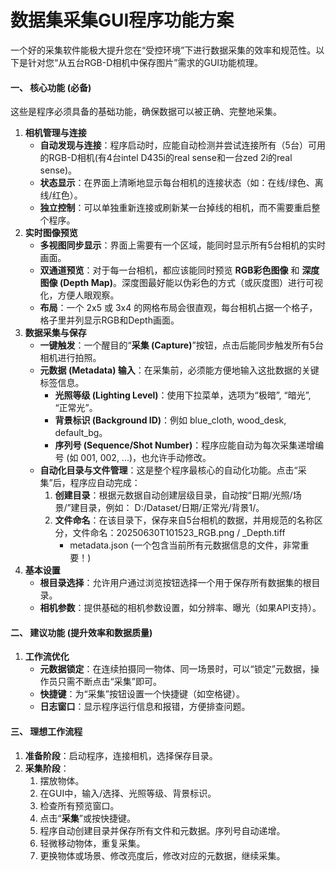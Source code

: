 # 数据集采集GUI程序功能方案

一个好的采集软件能极大提升您在“受控环境”下进行数据采集的效率和规范性。以下是针对您“从五台RGB-D相机中保存图片”需求的GUI功能梳理。

#### 一、 核心功能 (必备)

这些是程序必须具备的基础功能，确保数据可以被正确、完整地采集。

1. **相机管理与连接**
    - **自动发现与连接**：程序启动时，应能自动检测并尝试连接所有（5台）可用的RGB-D相机(有4台intel D435i的real sense和一台zed 2i的real sense)。
    - **状态显示**：在界面上清晰地显示每台相机的连接状态（如：在线/绿色、离线/红色）。
    - **独立控制**：可以单独重新连接或刷新某一台掉线的相机，而不需要重启整个程序。
2. **实时图像预览**
    - **多视图同步显示**：界面上需要有一个区域，能同时显示所有5台相机的实时画面。
    - **双通道预览**：对于每一台相机，都应该能同时预览 **RGB彩色图像** 和 **深度图像 (Depth Map)**。深度图最好能以伪彩色的方式（或灰度图）进行可视化，方便人眼观察。
    - **布局**：一个 2x5 或 3x4 的网格布局会很直观，每台相机占据一个格子，格子里并列显示RGB和Depth画面。
3. **数据采集与保存**
    - **一键触发**：一个醒目的“**采集 (Capture)**”按钮，点击后能同步触发所有5台相机进行拍照。
    - **元数据 (Metadata) 输入**：在采集前，必须能方便地输入这批数据的关键标签信息。
        - **光照等级 (Lighting Level)**：使用下拉菜单，选项为“极暗”, “暗光”, “正常光”。
        - **背景标识 (Background ID)**：例如 blue_cloth, wood_desk, default_bg。
        - **序列号 (Sequence/Shot Number)**：程序应能自动为每次采集递增编号 (如 001, 002, ...)，也允许手动修改。
    - **自动化目录与文件管理**：这是整个程序最核心的自动化功能。点击“采集”后，程序应自动完成：
        1. **创建目录**：根据元数据自动创建层级目录，自动按“日期/光照/场景/”建目录，例如： D:/Dataset/日期/正常光/背景1/。
        2. **文件命名**：在该目录下，保存来自5台相机的数据，并用规范的名称区分，文件命名：20250630T101523_RGB.png / \_Depth.tiff
            - metadata.json (一个包含当前所有元数据信息的文件，非常重要！)
4. **基本设置**
    - **根目录选择**：允许用户通过浏览按钮选择一个用于保存所有数据集的根目录。
    - **相机参数**：提供基础的相机参数设置，如分辨率、曝光（如果API支持）。

#### 二、 建议功能 (提升效率和数据质量)

1. **工作流优化**
    - **元数据锁定**：在连续拍摄同一物体、同一场景时，可以“锁定”元数据，操作员只需不断点击“采集”即可。
    - **快捷键**：为“采集”按钮设置一个快捷键（如空格键）。
    - **日志窗口**：显示程序运行信息和报错，方便排查问题。

#### 三、 理想工作流程

1. **准备阶段**：启动程序，连接相机，选择保存目录。
2. **采集阶段**：
    1. 摆放物体。
    2. 在GUI中，输入/选择、光照等级、背景标识。
    3. 检查所有预览窗口。
    4. 点击“**采集**”或按快捷键。
    5. 程序自动创建目录并保存所有文件和元数据。序列号自动递增。
    6. 轻微移动物体，重复采集。
    7. 更换物体或场景、修改亮度后，修改对应的元数据，继续采集。
